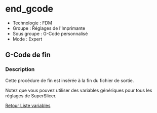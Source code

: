 # end_gcode

* Technologie : FDM
* Groupe : Réglages de l'Imprimante
* Sous groupe : G-Code personnalisé
* Mode : Expert

## G-Code de fin

### Description

Cette procédure de fin est insérée à la fin du fichier de sortie.

Notez que vous pouvez utiliser des variables génériques pour tous les réglages de SuperSlicer.


[Retour Liste variables](variable_list.md)